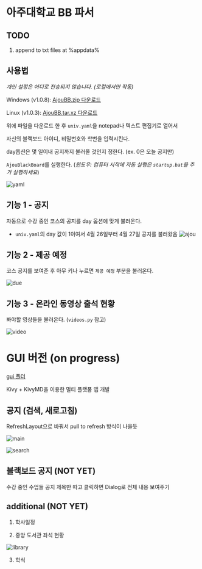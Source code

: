 # 아주대학교 BB 파서

## TODO
1. append to txt files at %appdata%
## 사용법

*개인 설정은 어디로 전송되지 않습니다. (로컬에서만 작동)*

Windows (v1.0.8):
[AjouBB.zip 다운로드](https://github.com/Alfex4936/Ajou-BlackBoard/releases/download/v1.0.8/AjouBB_v1.0.8.zip)

Linux (v1.0.3):
[AjouBB.tar.xz 다운로드](https://github.com/Alfex4936/Ajou-BlackBoard/releases/download/v1.0.3/AjouBlackBoard_v1.0.3_linux64.tar.xz)

위에 파일을 다운로드 한 후 `univ.yaml`을 notepad나 텍스트 편집기로 열어서

자신의 블랙보드 아이디, 비밀번호와 학번을 입력시킨다.

day옵션은 몇 일이내 공지까지 불러올 것인지 정한다. (ex. 0은 오늘 공지만)

`AjouBlackBoard`를 실행한다. (*윈도우: 컴퓨터 시작에 자동 실행은 `startup.bat`을 추가 실행하세요*)

![yaml](https://user-images.githubusercontent.com/2356749/113546947-f7c97c80-9627-11eb-9d5f-aba93dda4848.gif)

## 기능 1 - 공지

자동으로 수강 중인 코스의 공지를 day 옵션에 맞게 불러온다.

* `univ.yaml`의 day 값이 1이여서 4월 26일부터 4월 27일 공지를 불러왔음
![ajou](https://user-images.githubusercontent.com/2356749/116214126-5eead480-a781-11eb-9fc2-126fd3867ba8.gif)

## 기능 2 - 제공 예정

코스 공지를 보여준 후 아무 키나 누르면 `제공 예정` 부분을 불러온다.

![due](https://user-images.githubusercontent.com/2356749/113511215-b5f1f500-9599-11eb-9516-18bfb8ffcf8a.gif)

## 기능 3 - 온라인 동영상 출석 현황

봐야할 영상들을 불러온다. (`videos.py` 참고)

![video](https://user-images.githubusercontent.com/2356749/135459264-ea25ebc3-3395-49df-963e-5a739f5460b9.png)

# GUI 버전 (on progress)

[gui 폴더](https://github.com/Alfex4936/Ajou-BlackBoard/tree/main/gui)

Kivy + KivyMD을 이용한 멀티 플랫폼 앱 개발

## 공지 (검색, 새로고침)

RefreshLayout으로 바꿔서 pull to refresh 방식이 나을듯

![main](https://user-images.githubusercontent.com/2356749/129508421-f65116c7-fb29-48da-a63d-d37ac21af770.png)

![search](https://user-images.githubusercontent.com/2356749/129508425-66e86004-9e52-4fb6-b91a-897694fe2633.png)

## 블랙보드 공지 (NOT YET)

수강 중인 수업들 공지 제목만 따고 클릭하면 Dialog로 전체 내용 보여주기
## additional (NOT YET)

1. 학사일정

2. 중앙 도서관 좌석 현황

![library](https://user-images.githubusercontent.com/2356749/129508427-3aa54863-b43e-4f47-8e1e-d231ef8796b1.png)

3. 학식
